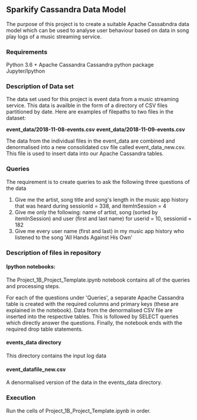 ## Sparkify Cassandra Data Model

The purpose of this project is to create a suitable Apache Cassabndra data model which can be used to analyse user behaviour based on data in song play logs of a music streaming service.

### Requirements
Python 3.6 +
Apache Cassandra
Cassandra python package
Jupyter/Ipython

### Description of Data set
The data set used for this project is event data from a music streaming service. This data is availble in the form of a directory of CSV files partitioned by date. Here are examples of filepaths to two files in the dataset:

**event_data/2018-11-08-events.csv**
**event_data/2018-11-09-events.csv**

The data from the individual files in the event_data are combined and denormalised into a new consolidated csv file called event_data_new.csv. This file is used to insert data into our Apache Cassandra tables.

### Queries

The requirement is to create queries to ask the following three questions of the data
1. Give me the artist, song title and song's length in the music app history that was heard during sessionId = 338, and itemInSession = 4
2. Give me only the following: name of artist, song (sorted by itemInSession) and user (first and last name) for userid = 10, sessionid = 182
3. Give me every user name (first and last) in my music app history who listened to the song 'All Hands Against His Own'

### Description of files in repository

#### Ipython notebooks:
The Project_1B_Project_Template.ipynb notebook contains all of the queries and processing steps.

For each of the questions under 'Queries', a separate Apache Cassandra table is created with the required columns and primary keys (these are explained in the notebook). Data from the denormalised CSV file are inserted into the respective tables. This is followed by SELECT queries which directly answer the questions. Finally, the notebook ends with the required drop table statements.

#### events_data directory
This directory contains the input log data

#### event_datafile_new.csv
A denormalised version of the data in the events_data directory.

### Execution
Run the cells of Project_1B_Project_Template.ipynb in order. 
